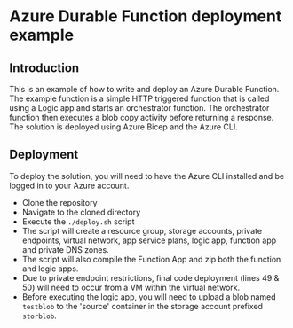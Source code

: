 # Azure Durable Function deployment example

## Introduction

This is an example of how to write and deploy an Azure Durable Function. The example function is a simple HTTP triggered function that is called using a Logic app and starts an orchestrator function. The orchestrator function then executes a blob copy activity before returning a response. The solution is deployed using Azure Bicep and the Azure CLI.

## Deployment

To deploy the solution, you will need to have the Azure CLI installed and be logged in to your Azure account.

- Clone the repository
- Navigate to the cloned directory
- Execute the `./deploy.sh` script
- The script will create a resource group, storage accounts, private endpoints, virtual network, app service plans, logic app, function app and private DNS zones.
- The script will also compile the Function App and zip both the function and logic apps.
- Due to private endpoint restrictions, final code deployment (lines 49 & 50) will need to occur from a VM within the virtual network.
- Before executing the logic app, you will need to upload a blob named `testblob` to the 'source' container in the storage account prefixed `storblob`.
